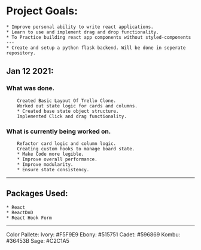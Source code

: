 # Project Goals:
    * Improve personal ability to write react applications.
    * Learn to use and implement drag and drop functionality.
    * To Practice building react app components without styled-components
    ---
    * Create and setup a python flask backend. Will be done in seperate repository.

## Jan 12 2021:
### What was done.
        Created Basic Layout Of Trello Clone.
        Worked out state logic for cards and columns.
        * Created base state object structure.
        Implemented Click and drag functionality.
### What is currently being worked on.
        Refactor card logic and column logic.
        Creating custom hooks to manage board state.
        * Make Code more legible.
        * Improve overall performance.
        * Improve modularity.
        * Ensure state consistency.


---
## Packages Used:
    * React
    * ReactDnD
    * React Hook Form
---
Color Pallete:
Ivory: #F5F9E9
Ebony: #515751
Cadet: #596869
Kombu: #36453B
Sage: #C2C1A5
